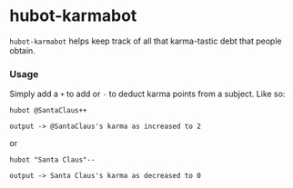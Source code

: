 # hubot-karmabot

`hubot-karmabot` helps keep track of all that karma-tastic debt that people obtain.

### Usage

Simply add a `+` to add or `-` to deduct karma points from a subject. Like so:

```
hubot @SantaClaus++

output -> @SantaClaus's karma as increased to 2
```

or

```
hubot "Santa Claus"--

output -> Santa Claus's karma as decreased to 0
```
